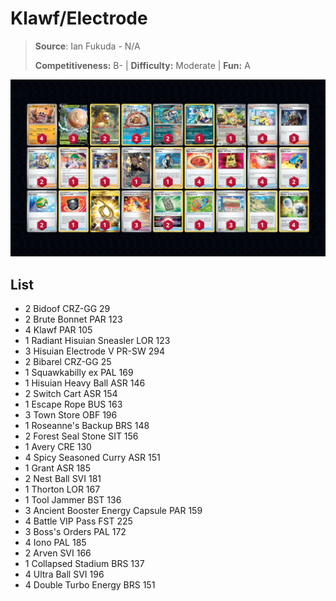 # Klawf/Electrode

> **Source**: Ian Fukuda - N/A
> 
> **Competitiveness:** B- | **Difficulty:** Moderate | **Fun:** A

![decklist](../../!Images/Standard/8BST-PAR/Klawf-Electrode.png)

## List
* 2 Bidoof CRZ-GG 29
* 2 Brute Bonnet PAR 123
* 4 Klawf PAR 105
* 1 Radiant Hisuian Sneasler LOR 123
* 3 Hisuian Electrode V PR-SW 294
* 2 Bibarel CRZ-GG 25
* 1 Squawkabilly ex PAL 169
* 1 Hisuian Heavy Ball ASR 146
* 2 Switch Cart ASR 154
* 1 Escape Rope BUS 163
* 3 Town Store OBF 196
* 1 Roseanne's Backup BRS 148
* 2 Forest Seal Stone SIT 156
* 1 Avery CRE 130
* 4 Spicy Seasoned Curry ASR 151
* 1 Grant ASR 185
* 2 Nest Ball SVI 181
* 1 Thorton LOR 167
* 1 Tool Jammer BST 136
* 3 Ancient Booster Energy Capsule PAR 159
* 4 Battle VIP Pass FST 225
* 3 Boss's Orders PAL 172
* 4 Iono PAL 185
* 2 Arven SVI 166
* 1 Collapsed Stadium BRS 137
* 4 Ultra Ball SVI 196
* 4 Double Turbo Energy BRS 151
